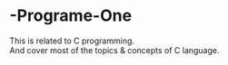 # -Programe-One
This is related to C programming.
<br>
And cover most of the topics & concepts of C language.
